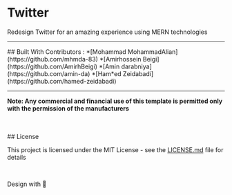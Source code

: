 # Twitter

Redesign Twitter for an amazing experience using MERN technologies

<hr>
## Built With
Contributors : 
*[Mohammad MohammadAlian](https://github.com/mhmda-83) 
*[Amirhossein Beigi](https://github.com/AmirhBeigi) 
*[Amin darabniya](https://github.com/amin-da) 
*[Ham*ed Zeidabadi](https://github.com/hamed-zeidabadi)

<hr>

**Note: Any commercial and financial use of this template is permitted only with the permission of the manufacturers**

<br>
<br>
## License

This project is licensed under the MIT License - see the [LICENSE.md](LICENSE.md) file for details

<br>

Design with 🖤

